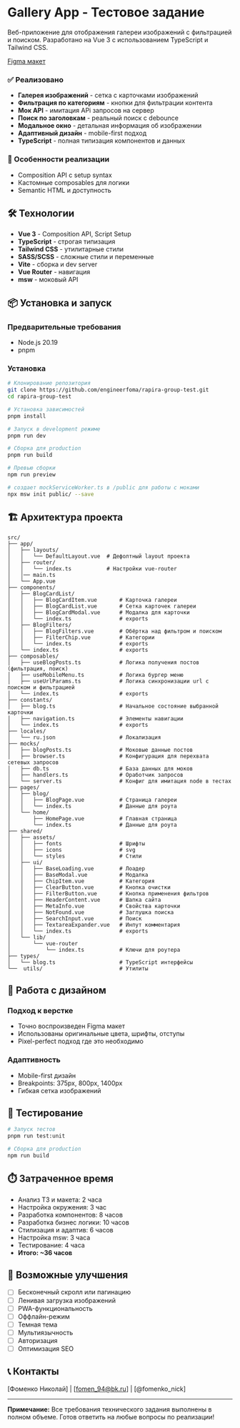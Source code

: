 # Gallery App - Тестовое задание

Веб-приложение для отображения галереи изображений с фильтрацией и поиском. Разработано на Vue 3 с использованием TypeScript и Tailwind CSS.

[Figma макет](https://www.figma.com/design/KBXO6PxmM53y0KODPwDMlP/%D0%A2%D0%B5%D1%81%D1%82%D0%BE%D0%B2%D0%BE%D0%B5-%D0%B7%D0%B0%D0%B4%D0%B0%D0%BD%D0%B8%D0%B5ы)

### ✅ Реализовано
- **Галерея изображений** - сетка с карточками изображений
- **Фильтрация по категориям** - кнопки для фильтрации контента
- **Мок API** - имитация APi запросов на сервер
- **Поиск по заголовкам** - реальный поиск с debounce
- **Модальное окно** - детальная информация об изображении
- **Адаптивный дизайн** - mobile-first подход
- **TypeScript** - полная типизация компонентов и данных

### 🎯 Особенности реализации
- Composition API с setup syntax
- Кастомные composables для логики
- Semantic HTML и доступность

## 🛠️ Технологии

- **Vue 3** - Composition API, Script Setup
- **TypeScript** - строгая типизация
- **Tailwind CSS** - утилитарные стили
- **SASS/SCSS** - сложные стили и переменные
- **Vite** - сборка и dev server
- **Vue Router** - навигация
- **msw** - моковый API

## 📦 Установка и запуск

### Предварительные требования
- Node.js 20.19
- pnpm

### Установка

```bash
# Клонирование репозитория
git clone https://github.com/engineerfoma/rapira-group-test.git
cd rapira-group-test

# Установка зависимостей
pnpm install

# Запуск в development режиме
pnpm run dev

# Сборка для production
pnpm run build

# Превью сборки
npm run preview

# создает mockServiceWorker.ts в /public для работы с моками
npx msw init public/ --save
```

## 🏗️ Архитектура проекта

```
src/
├── app/
│   ├── layouts/
│   │   └── DefaultLayout.vue  # Дефолтный layout проекта
│   ├── router/ 
│   │   └── index.ts           # Настройки vue-router
│   │── main.ts
│   └── App.vue
├── components/
│   ├── BlogCardList/
│   │   ├── BlogCardItem.vue       # Карточка галереи
│   │   ├── BlogCardList.vue       # Сетка карточек галереи
│   │   ├── BlogCardModal.vue      # Модалка для карточки
│   │   └── index.ts               # exports
│   ├── BlogFilters/
│   │   ├── BlogFilters.vue        # Обёртка над фильтром и поиском
│   │   ├── FilterChip.vue         # Категории
│   │   └── index.ts               # exports
│   └── index.ts                   # exports
├── composables/
│   ├── useBlogPosts.ts            # Логика получения постов (фильтрация, поиск)
│   ├── useMobileMenu.ts           # Логика бургер меню
│   ├── useUrlParams.ts            # Логика синхронизации url с поиском и фильтрацией
│   └── index.ts                   # exports
├── constants/
│   ├── blog.ts                    # Начальное состояние выбранной карточки
│   ├── navigation.ts              # Элементы навигации
│   └── index.ts                   # exports
├── locales/
│   └── ru.json                    # Локализация
├── mocks/
│   ├── blogPosts.ts               # Моковые данные постов
│   ├── browser.ts                 # Конфигурация для перехвата сетевых запросов
│   ├── db.ts                      # База данных для моков
│   ├── handlers.ts                # Оработчик запросов
│   └── server.ts                  # Конфиг для имитация node в тестах
├── pages/
│   ├── blog/
│   │   ├── BlogPage.vue           # Страница галереи
│   │   └── index.ts               # Данные для роута
│   └── home/
│       ├── HomePage.vue           # Главная страница
│       └── index.ts               # Данные для роута
├── shared/
│   ├── assets/
│   │   ├── fonts                  # Шрифты
│   │   ├── icons                  # svg
│   │   └── styles                 # Стили
│   ├── ui/
│   │   ├── BaseLoading.vue        # Лоадер
│   │   ├── BaseModal.vue          # Модалка
│   │   ├── ChipItem.vue           # Категория
│   │   ├── ClearButton.vue        # Кнопка очистки
│   │   ├── FilterButton.vue       # Кнопка применения фильтров
│   │   ├── HeaderContent.vue      # Шапка сайта
│   │   ├── MetaInfo.vue           # Свойства карточки
│   │   ├── NotFound.vue           # Заглушка поиска
│   │   ├── SearchInput.vue        # Поиск
│   │   ├── TextareaExpander.vue   # Инпут комментария
│   │   └── index.ts               # exports
│   └── lib/
│       └── vue-router               
│           └── index.ts           # Ключи для роутера
├── types/
│   └── blog.ts                    # TypeScript интерфейсы
└──  utils/                        # Утилиты
```

## 🎨 Работа с дизайном

### Подход к верстке
- Точно воспроизведен Figma макет
- Использованы оригинальные цвета, шрифты, отступы
- Pixel-perfect подход где это необходимо

### Адаптивность
- Mobile-first дизайн
- Breakpoints: 375px, 800px, 1400px
- Гибкая сетка изображений

## 🧪 Тестирование

```bash
# Запуск тестов
pnpm run test:unit
```

```bash
# Сборка для production
npm run build

```

## ⏱️ Затраченное время

- Анализ ТЗ и макета: 2 часа
- Настройка окружения: 3 час
- Разработка компонентов: 8 часов
- Разработка бизнес логики: 10 часов
- Стилизация и адаптив: 6 часов
- Настройка msw: 3 часа
- Тестирование: 4 часа
- **Итого: ~36 часов**

## 🔮 Возможные улучшения

- [ ] Бесконечный скролл или пагинацию
- [ ] Ленивая загрузка изображений
- [ ] PWA-функциональность
- [ ] Оффлайн-режим
- [ ] Темная тема
- [ ] Мультиязычность
- [ ] Авторизация
- [ ] Оптимизация SEO

## 📞 Контакты

[Фоменко Николай] | [fomen_94@bk.ru] | [@fomenko_nick]

---

**Примечание:** Все требования технического задания выполнены в полном объеме. Готов ответить на любые вопросы по реализации!